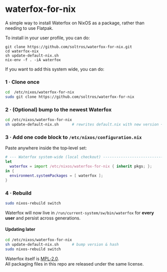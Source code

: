 # waterfox-for-nix
A simple way to install Waterfox on NixOS as a package, rather than needing to use Flatpak.


To install in your user profile, you can do:
```
git clone https://github.com/soltros/waterfox-for-nix.git
cd waterfox-nix
sh update-default-nix.sh
nix-env -f . -iA waterfox
```
If you want to add this system wide, you can do:

### 1 · Clone once

```bash
cd  /etc/nixos/waterfox-for-nix
sudo git clone https://github.com/soltros/waterfox-for-nix 
```

### 2 · (Optional) bump to the newest Waterfox

```bash
cd /etc/nixos/waterfox-for-nix
sh update-default-nix.sh      # rewrites default.nix with new version + hash
```

### 3 · Add **one** code block to `/etc/nixos/configuration.nix`

Paste anywhere inside the top‑level set:

```nix
# --- Waterfox system-wide (local checkout) -------------------------------
let
  waterfox = import /etc/nixos/waterfox-for-nix { inherit pkgs; };
in {
  environment.systemPackages = [ waterfox ];
}
```

### 4 · Rebuild

```bash
sudo nixos-rebuild switch
```

Waterfox will now live in `/run/current-system/sw/bin/waterfox` for **every
user** and persist across generations.

#### Updating later

```bash
cd /etc/nixos/waterfox-for-nix
sh update-default-nix.sh      # bump version & hash
sudo nixos-rebuild switch
```

Waterfox itself is [MPL‑2.0](https://www.mozilla.org/MPL/2.0/).  
All packaging files in this repo are released under the same license.  

